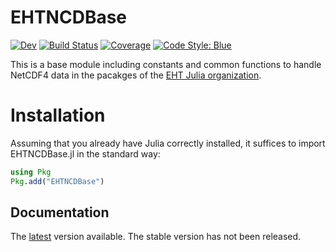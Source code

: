 # EHTNCDBase

[![Dev](https://img.shields.io/badge/docs-dev-blue.svg)](https://EHTJulia.github.io/EHTNCDBase.jl/dev/)
[![Build Status](https://github.com/EHTJulia/EHTNCDBase.jl/actions/workflows/CI.yml/badge.svg?branch=main)](https://github.com/EHTJulia/EHTNCDBase.jl/actions/workflows/CI.yml?query=branch%3Amain)
[![Coverage](https://codecov.io/gh/EHTJulia/EHTNCDBase.jl/branch/main/graph/badge.svg)](https://codecov.io/gh/EHTJulia/EHTNCDBase.jl)
[![Code Style: Blue](https://img.shields.io/badge/code%20style-blue-4495d1.svg)](https://github.com/invenia/BlueStyle)

This is a base module including constants and common functions to handle NetCDF4 data in the pacakges of the [EHT Julia organization](https://github.com/EHTJulia).

# Installation
Assuming that you already have Julia correctly installed, it suffices to import EHTNCDBase.jl in the standard way:

```julia
using Pkg
Pkg.add("EHTNCDBase")
```

## Documentation
The [latest](https://ehtjulia.github.io/EHTNCDBase.jl/dev) version available. The stable version has not been released. 
